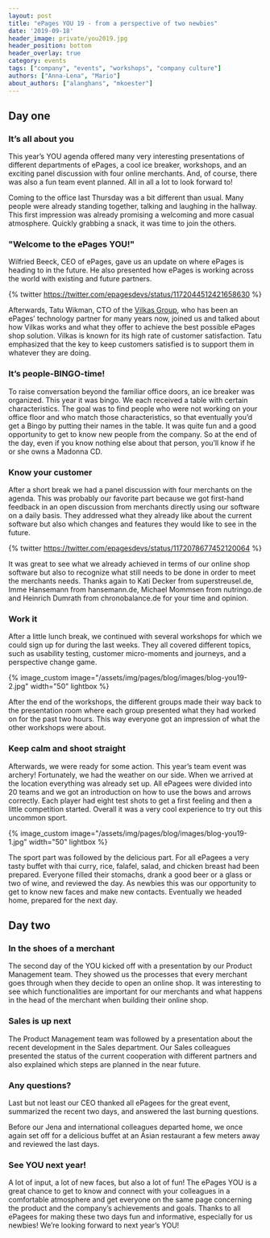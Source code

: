 ```yaml
---
layout: post
title: "ePages YOU 19 - from a perspective of two newbies"
date: '2019-09-18'
header_image: private/you2019.jpg
header_position: bottom
header_overlay: true
category: events
tags: ["company", "events", "workshops", "company culture"]
authors: ["Anna-Lena", "Mario"]
about_authors: ["alanghans", "mkoester"]
---
```


## Day one

### It’s all about you

This year’s YOU agenda offered many very interesting presentations of different departments of ePages, a cool ice breaker, workshops, and an exciting panel discussion with four online merchants.
And, of course, there was also a fun team event planned.
All in all a lot to look forward to!

Coming to the office last Thursday was a bit different than usual.
Many people were already standing together, talking and laughing in the hallway.
This first impression was already promising a welcoming and more casual atmosphere.
Quickly grabbing a snack, it was time to join the others.

### "Welcome to the ePages YOU!"

Wilfried Beeck, CEO of ePages, gave us an update on where ePages is heading to in the future.
He also presented how ePages is working across the world with existing and future partners.

{% twitter https://twitter.com/epagesdevs/status/1172044512421658630 %}

Afterwards, Tatu Wikman, CTO of the [Vilkas Group](https://www.vilkasgroup.com/), who has been an ePages’ technology partner for many years now, joined us and talked about how Vilkas works and what they offer to achieve the best possible ePages shop solution.
Vilkas is known for its high rate of customer satisfaction.
Tatu emphasized that the key to keep customers satisfied is to support them in whatever they are doing.

### It’s people-BINGO-time!

To raise conversation beyond the familiar office doors, an ice breaker was organized.
This year it was bingo.
We each received a table with certain characteristics.
The goal was to find people who were not working on your office floor and who match those characteristics, so that eventually you’d get a Bingo by putting their names in the table.
It was quite fun and a good opportunity to get to know new people from the company.
So at the end of the day, even if you know nothing else about that person, you’ll know if he or she owns a Madonna CD.

### Know your customer

After a short break we had a panel discussion with four merchants on the agenda.
This was probably our favorite part because we got first-hand feedback in an open discussion from merchants directly using our software on a daily basis.
They addressed what they already like about the current software but also which changes and features they would like to see in the future.

{% twitter https://twitter.com/epagesdevs/status/1172078677452120064 %}

It was great to see what we already achieved in terms of our online shop software but also to recognize what still needs to be done in order to meet the merchants needs.
Thanks again to Kati Decker from superstreusel.de, Imme Hansemann from hansemann.de, Michael Mommsen from nutringo.de and Heinrich Dumrath from chronobalance.de for your time and opinion.

### Work it

After a little lunch break, we continued with several workshops for which we could sign up for during the last weeks.
They all covered different topics, such as usability testing, customer micro-moments and journeys, and a perspective change game.

{% image_custom image="/assets/img/pages/blog/images/blog-you19-2.jpg" width="50" lightbox %}

After the end of the workshops, the different groups made their way back to the presentation room where each group presented what they had worked on for the past two hours.
This way everyone got an impression of what the other workshops were about.

### Keep calm and shoot straight

Afterwards, we were ready for some action.
This year’s team event was archery!
Fortunately, we had the weather on our side.
When we arrived at the location everything was already set up.
All ePagees were divided into 20 teams and we got an introduction on how to use the bows and arrows correctly.
Each player had eight test shots to get a first feeling and then a little competition started.
Overall it was a very cool experience to try out this uncommon sport.

{% image_custom image="/assets/img/pages/blog/images/blog-you19-1.jpg" width="50" lightbox %}

The sport part was followed by the delicious part.
For all ePagees a very tasty buffet with thai curry, rice, falafel, salad, and chicken breast had been prepared.
Everyone filled their stomachs, drank a good beer or a glass or two of wine, and reviewed the day.
As newbies this was our opportunity to get to know new faces and make new contacts.
Eventually we headed home, prepared for the next day.

## Day two

### In the shoes of a merchant

The second day of the YOU kicked off with a presentation by our Product Management team.
They showed us the processes that every merchant goes through when they decide to open an online shop.
It was interesting to see which functionalities are important for our merchants and what happens in the head of the merchant when building their online shop.

### Sales is up next

The Product Management team was followed by a presentation about the recent development in the Sales department.
Our Sales colleagues presented the status of the current cooperation with different partners and also explained which steps are planned in the near future.

### Any questions?

Last but not least our CEO thanked all ePagees for the great event, summarized the recent two days, and answered the last burning questions. 

Before our Jena and international colleagues departed home, we once again set off for a delicious buffet at an Asian restaurant a few meters away and reviewed the last days.

### See YOU next year!

A lot of input, a lot of new faces, but also a lot of fun!
The ePages YOU is a great chance to get to know and connect with your colleagues in a comfortable atmosphere and get everyone on the same page concerning the product and the company’s achievements and goals.
Thanks to all ePagees for making these two days fun and informative, especially for us newbies!
We’re looking forward to next year’s YOU!


